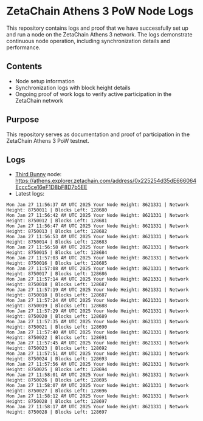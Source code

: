 # ZetaChain Athens 3 PoW Node Logs
This repository contains logs and proof that we have successfully set up and run a node on the ZetaChain Athens 3 network. The logs demonstrate continuous node operation, including synchronization details and performance.

## Contents
- Node setup information
- Synchronization logs with block height details
- Ongoing proof of work logs to verify active participation in the ZetaChain network

## Purpose
This repository serves as documentation and proof of participation in the ZetaChain Athens 3 PoW testnet.

## Logs

- [Third Bunny](https://thirdbunny.xyz/) node: https://athens.explorer.zetachain.com/address/0x225254d35dE666064Eccc5ce16eF1D8bF8D7b5EE
- Latest logs:
```
Mon Jan 27 11:56:37 AM UTC 2025 Your Node Height: 8621331 | Network Height: 8750011 | Blocks Left: 128680
Mon Jan 27 11:56:42 AM UTC 2025 Your Node Height: 8621331 | Network Height: 8750012 | Blocks Left: 128681
Mon Jan 27 11:56:47 AM UTC 2025 Your Node Height: 8621331 | Network Height: 8750013 | Blocks Left: 128682
Mon Jan 27 11:56:53 AM UTC 2025 Your Node Height: 8621331 | Network Height: 8750014 | Blocks Left: 128683
Mon Jan 27 11:56:58 AM UTC 2025 Your Node Height: 8621331 | Network Height: 8750015 | Blocks Left: 128684
Mon Jan 27 11:57:03 AM UTC 2025 Your Node Height: 8621331 | Network Height: 8750016 | Blocks Left: 128685
Mon Jan 27 11:57:08 AM UTC 2025 Your Node Height: 8621331 | Network Height: 8750017 | Blocks Left: 128686
Mon Jan 27 11:57:14 AM UTC 2025 Your Node Height: 8621331 | Network Height: 8750018 | Blocks Left: 128687
Mon Jan 27 11:57:19 AM UTC 2025 Your Node Height: 8621331 | Network Height: 8750018 | Blocks Left: 128687
Mon Jan 27 11:57:24 AM UTC 2025 Your Node Height: 8621331 | Network Height: 8750019 | Blocks Left: 128688
Mon Jan 27 11:57:29 AM UTC 2025 Your Node Height: 8621331 | Network Height: 8750020 | Blocks Left: 128689
Mon Jan 27 11:57:35 AM UTC 2025 Your Node Height: 8621331 | Network Height: 8750021 | Blocks Left: 128690
Mon Jan 27 11:57:40 AM UTC 2025 Your Node Height: 8621331 | Network Height: 8750022 | Blocks Left: 128691
Mon Jan 27 11:57:45 AM UTC 2025 Your Node Height: 8621331 | Network Height: 8750023 | Blocks Left: 128692
Mon Jan 27 11:57:51 AM UTC 2025 Your Node Height: 8621331 | Network Height: 8750024 | Blocks Left: 128693
Mon Jan 27 11:57:56 AM UTC 2025 Your Node Height: 8621331 | Network Height: 8750025 | Blocks Left: 128694
Mon Jan 27 11:58:01 AM UTC 2025 Your Node Height: 8621331 | Network Height: 8750026 | Blocks Left: 128695
Mon Jan 27 11:58:07 AM UTC 2025 Your Node Height: 8621331 | Network Height: 8750027 | Blocks Left: 128696
Mon Jan 27 11:58:12 AM UTC 2025 Your Node Height: 8621331 | Network Height: 8750028 | Blocks Left: 128697
Mon Jan 27 11:58:17 AM UTC 2025 Your Node Height: 8621331 | Network Height: 8750028 | Blocks Left: 128697
```
